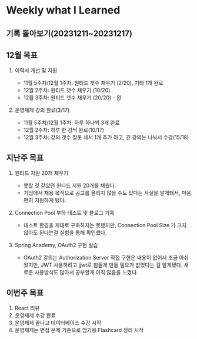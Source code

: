 # Weekly what I Learned

## 기록 돌아보기(20231211~20231217)

## 12월 목표

1. 이력서 개선 및 지원

   - 11월 5주차/12월 1주차: 원티드 갯수 채우기 (2/20), 기타 1개 완료
   - 12월 2주차: 원티드 갯수 채우기 (10/20)
   - 12월 3주차: 원티드 갯수 채우기 (20/20) - 완

2. 운영체제 강의 완료(3/17)

   - 11월 5주차/12월 1주차: 하루 하나씩 3개 완료
   - 12월 2주차: 하루 한 강씩 완료(10/17)
   - 12월 3주차: 강의 갯수 잘못 세서 1개 추가 하고, 긴 강의는 나눠서 수강(15/18)

## 지난주 목표

1. 원티드 지원 20개 채우기

   - 못할 것 같았던 원티드 지원 20개를 채웠다.
   - 기업에서 채용 목적으로 공고를 올리지 않을 수도 있다는 사실을 알게돼서, 마음편히 지원하게 됐다.

2. Connection Pool 부하 테스트 및 블로그 기록

   - 테스트 환경을 제대로 구축하지는 못했지만, Connection Pool Size 가 크지 않아도 된다는걸 실험을 통해 확인했다.

3. Spring Academy, OAuth2 구현 실습

   - OAuth2 강의는 Authorization Server 직접 구현은 내용이 없어서 조금 아쉬웠지만, JWT 사용하려고 jjwt로 힘들게 만들 필요가 없었다는 걸 알게됐다. 새로운 사용방식도 많아서 공부할게 아직 많음을 느꼈다.

## 이번주 목표

1. React 리뷰
2. 운영체제 수강 완료
3. 운영체제 끝나고 데이터베이스 수강 시작
4. 운영체제는 면접 문제 기준으로 암기용 Flashcard 정리 시작
